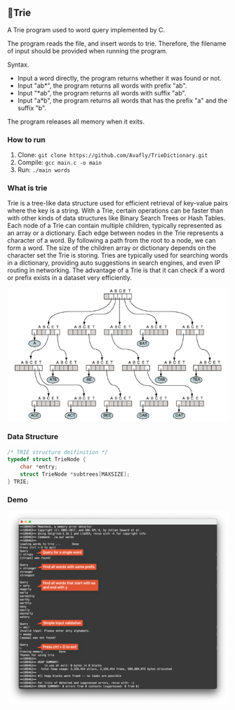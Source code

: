 ## 📕Trie

A Trie program used to word query implemented by C.

The program reads the file, and insert words to trie. Therefore, the filename of input should be provided when running the program.

Syntax.

* Input a word directly, the program returns whether it was found or not.
* Input "ab*", the program returns all words with prefix "ab".
* Input "*ab", the program returns all words with suffix "ab".
* Input "a*b", the program returns all words that has the prefix "a" and the suffix "b".

The program releases all memory when it exits.

### How to run

1. Clone: `git clone https://github.com/Avafly/TrieDictionary.git`
2. Compile: `gcc main.c -o main`
3. Run: `./main words`

### What is trie

Trie is a tree-like data structure used for efficient retrieval of key-value pairs where the key is a string. With a Trie, certain operations can be faster than with other kinds of data structures like Binary Search Trees or Hash Tables. Each node of a Trie can contain multiple children, typically represented as an array or a dictionary. Each edge between nodes in the Trie represents a character of a word. By following a path from the root to a node, we can form a word. The size of the children array or dictionary depends on the character set the Trie is storing. Tries are typically used for searching words in a dictionary, providing auto suggestions in search engines, and even IP routing in networking. The advantage of a Trie is that it can check if a word or prefix exists in a dataset very efficiently.

<img src="./image/tire_structure.png" alt="structure" width="600" />

### Data Structure

```c++
/* TRIE structure deifinition */
typedef struct TrieNode {
    char *entry;
    struct TrieNode *subtrees[MAXSIZE];
} TRIE;
```

### Demo

<img src="./image/demo.png" alt="result" width="600" />

